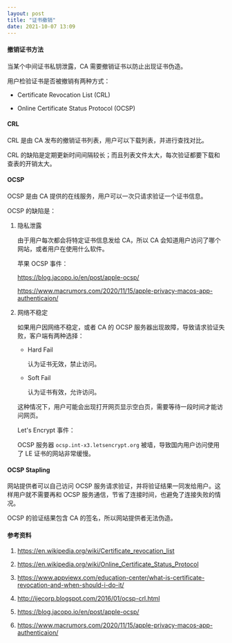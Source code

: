 ```yaml
---
layout: post
title: "证书撤销"
date: 2021-10-07 13:09
---
```


#### **撤销证书方法**

当某个中间证书私钥泄露，CA 需要撤销证书以防止出现证书伪造。

用户检验证书是否被撤销有两种方式：

- Certificate Revocation List (CRL)

- Online Certificate Status Protocol (OCSP)

#### **CRL**

CRL 是由 CA 发布的撤销证书列表，用户可以下载列表，并进行查找对比。

CRL 的缺陷是定期更新时间间隔较长；而且列表文件太大，每次验证都要下载和查表的开销太大。

#### **OCSP**

OCSP 是由 CA 提供的在线服务，用户可以一次只请求验证一个证书信息。

OCSP 的缺陷是：

1. 隐私泄露

   由于用户每次都会将特定证书信息发给 CA，所以 CA 会知道用户访问了哪个网站，或者用户在使用什么软件。

   苹果 OCSP 事件：

   <https://blog.jacopo.io/en/post/apple-ocsp/>

   <https://www.macrumors.com/2020/11/15/apple-privacy-macos-app-authenticaion/>

2. 网络不稳定

   如果用户因网络不稳定，或者 CA 的 OCSP 服务器出现故障，导致请求验证失败，客户端有两种选择：

   - Hard Fail

     认为证书无效，禁止访问。

   - Soft Fail

     认为证书有效，允许访问。

   这种情况下，用户可能会出现打开网页显示空白页，需要等待一段时间才能访问网页。

   Let's Encrypt 事件：

   OCSP 服务器 `ocsp.int-x3.letsencrypt.org` 被墙，导致国内用户访问使用了 LE 证书的网站非常缓慢。

#### **OCSP Stapling**

网站提供者可以自己访问 OCSP 服务请求验证，并将验证结果一同发给用户。这样用户就不需要再和 OCSP 服务通信，节省了连接时间，也避免了连接失败的情况。

OCSP 的验证结果包含 CA 的签名，所以网站提供者无法伪造。

#### **参考资料**

1. <https://en.wikipedia.org/wiki/Certificate_revocation_list>

2. <https://en.wikipedia.org/wiki/Online_Certificate_Status_Protocol>

3. <https://www.appviewx.com/education-center/what-is-certificate-revocation-and-when-should-i-do-it/>

4. <http://ijecorp.blogspot.com/2016/01/ocsp-crl.html>

5. <https://blog.jacopo.io/en/post/apple-ocsp/>

6. <https://www.macrumors.com/2020/11/15/apple-privacy-macos-app-authenticaion/>

